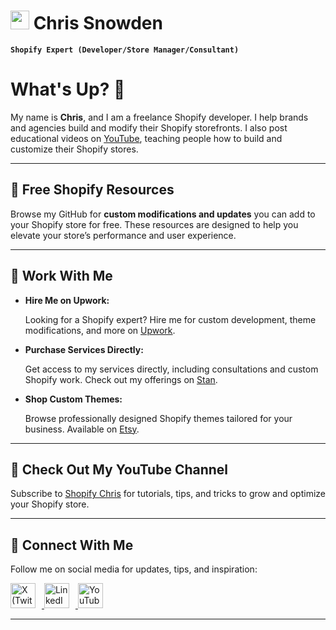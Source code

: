   # <img width="30px" height="30px" src="https://cdn.worldvectorlogo.com/logos/shopify.svg"/> Chris Snowden

**`Shopify Expert (Developer/Store Manager/Consultant)`**

<h1>What's Up? 👋</h1>
<p>My name is <strong>Chris</strong>, and I am a freelance Shopify developer. I help brands and agencies build and modify their Shopify storefronts. I also post educational videos on <a href="https://www.youtube.com/@ShopifyChris" target="_blank">YouTube</a>, teaching people how to build and customize their Shopify stores.</p>

<hr />

<h2>🚀 Free Shopify Resources</h2>
<p>Browse my GitHub for <strong>custom modifications and updates</strong> you can add to your Shopify store for free. These resources are designed to help you elevate your store’s performance and user experience.</p>

<hr />

<h2>💼 Work With Me</h2>
<ul>
  <li>
    <strong>Hire Me on Upwork:</strong> 
    <p>Looking for a Shopify expert? Hire me for custom development, theme modifications, and more on <a href="https://www.upwork.com/freelancers/~014fa307150d741118" target="_blank">Upwork</a>.</p>
  </li>
  <li>
    <strong>Purchase Services Directly:</strong>
    <p>Get access to my services directly, including consultations and custom Shopify work. Check out my offerings on <a href="https://stan.store/ChrisSnowden" target="_blank">Stan</a>.</p>
  </li>
  <li>
    <strong>Shop Custom Themes:</strong>
    <p>Browse professionally designed Shopify themes tailored for your business. Available on <a href="https://www.etsy.com/shop/ShopifyThemeBoutique?ref=dashboard-header" target="_blank">Etsy</a>.</p>
  </li>
</ul>

<hr />

<h2>🎥 Check Out My YouTube Channel</h2>
<p>Subscribe to <a href="https://www.youtube.com/@ShopifyChris" target="_blank">Shopify Chris</a> for tutorials, tips, and tricks to grow and optimize your Shopify store.</p>

<hr />

<h2>🔗 Connect With Me</h2>
<p>Follow me on social media for updates, tips, and inspiration:</p>
<a href="https://x.com/ShopifyDevChris" target="_blank">
  <img src="https://cdn-icons-png.flaticon.com/512/733/733579.png" alt="X (Twitter)" width="40" style="margin-right: 10px;" />
</a>
<a href="https://www.linkedin.com/in/chris-s-302939268/" target="_blank">
  <img src="https://cdn-icons-png.flaticon.com/512/145/145807.png" alt="LinkedIn" width="40" style="margin-right: 10px;" />
</a>
<a href="https://www.youtube.com/@ShopifyChris" target="_blank">
  <img src="https://cdn-icons-png.flaticon.com/512/1384/1384060.png" alt="YouTube" width="40" style="margin-right: 10px;" />
</a>


---
